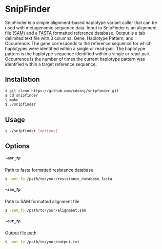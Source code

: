 # SnipFinder
SnipFinder is a simple alignment-based haplotype variant caller that can be used with metagenomic sequence data. Input to SnipFinder is an alignment file ([SAM](http://samtools.github.io/hts-specs/SAMv1.pdf)) and a [FASTA](https://en.wikipedia.org/wiki/FASTA_format) formatted reference database. Output is a tab delimited text file with 3 columns: Gene, Haplotype Pattern, and Occurrence. The gene corresponds to the reference sequence for which haplotypes were identified within a single or read-pair. The haplotype pattern is the haplotype sequence identified within a single or read-pair. Occurrence is the number of times the current haplotype pattern was identified within a target reference sequence.

## Installation
```bash
$ git clone https://github.com/cdeanj/snipfinder.git
$ cd snipfinder
$ make
$ ./snipfinder
```

## Usage
```bash
$ ./snipfinder [options]
```

## Options

##### `-amr_fp`
Path to fasta formatted resistance database
```bash
$ -amr_fp /path/to/your/resistance_database.fasta
```

##### `-sam_fp`
Path to SAM formatted alignment file
```bash
$ -sam_fp /path/to/your/alignment.sam
```

##### `-out_fp`
Output file path
```bash
$ -out_fp /path/to/your/output.txt
```

